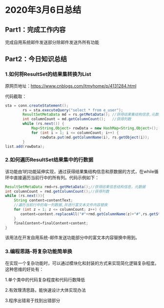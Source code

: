 # 2020年3月6日总结

## Part1：完成工作内容

完成自用系统邮件发送部分除邮件发送外所有功能

## Part2：今日知识总结

### 1.如何将ResultSet的结果集转换为List

原网页地址：https://www.cnblogs.com/itmyhome/p/4131284.html

代码截取：

```java
sta = conn.createStatement();
		rs = sta.executeQuery("select * from e_user");
		ResultSetMetaData md = rs.getMetaData(); //获得结果集结构信息,元数据
		int columnCount = md.getColumnCount();   //获得列数 
		while (rs.next()) {
			Map<String,Object> rowData = new HashMap<String,Object>();
			for (int i = 1; i <= columnCount; i++) {
				rowData.put(md.getColumnName(i), rs.getObject(i));
		}
list.add(rowData);

```

### 2.如何遍历ResultSet结果集中的行数据

该功能由1的功能延伸实现，通过获得结果集结构信息和原数据的方式，在while循环中直接遍历当前行中的所有列。代码示例如下：

```java
ResultSetMetaData rmd=rs.getMetaData();//获得结果信息结构信息，元数据
int columnCount = rmd.getColumnCount();//获得列数
while (rs.next()){
    String content=contentText;
    //遍历当前行中的每一列数据,并进行富文本文件内容替换
    for (int z = 1; z <= columnCount; z++) {
       content=content.replaceAll("#"+rmd.getColumnName(z)+"#",rs.getString(z));
    }
    finalContent=finalContent+content;
}
```

该用法在开发自用系统-邮件发送功能部分中的富文本内容替换中用到。

### 3.编程思路-将复杂功能简单换

在实现一个复杂功能时，可以通过模块化和封装的方式来实现简化逻辑复杂程度。这种思维的好处有：

1.单个类中的代码复杂程度和代码行数降低

2.有效理清思路，能快速设计大体实现办法

3.程序出错易于找到出错部分

